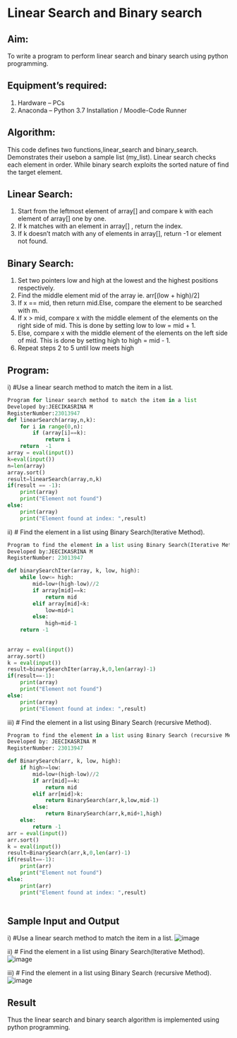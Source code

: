 # Linear Search and Binary search
## Aim:
To write a program to perform linear search and binary search using python programming.
## Equipment’s required:
1.	Hardware – PCs
2.	Anaconda – Python 3.7 Installation / Moodle-Code Runner
## Algorithm:
This code defines two functions,linear_search and binary_search.
Demonstrates their usebon a sample list (my_list).
Linear search checks each element in order.
While binary search exploits the sorted nature of find the target element.
## Linear Search:
1.	Start from the leftmost element of array[] and compare k with each element of array[] one by one.
2.	If k matches with an element in array[] , return the index.
3.	If k doesn’t match with any of elements in array[], return -1 or element not found.
## Binary Search:
1.	Set two pointers low and high at the lowest and the highest positions respectively.
2.	Find the middle element mid of the array ie. arr[(low + high)/2]
3.	If x == mid, then return mid.Else, compare the element to be searched with m.
4.	If x > mid, compare x with the middle element of the elements on the right side of mid. This is done by setting low to low = mid + 1.
5.	Else, compare x with the middle element of the elements on the left side of mid. This is done by setting high to high = mid - 1.
6.	Repeat steps 2 to 5 until low meets high
## Program:
i)	#Use a linear search method to match the item in a list.
```python
Program for linear search method to match the item in a list
Developed by:JEECIKASRINA M
RegisterNumber:23013947
def linearSearch(array,n,k):
    for i in range(0,n):
        if (array[i]==k):
            return i
    return  -1
array = eval(input())
k=eval(input())
n=len(array)
array.sort()
result=linearSearch(array,n,k)
if(result == -1):
    print(array)
    print("Element not found")
else:
    print(array)
    print("Element found at index: ",result)

```
ii)	# Find the element in a list using Binary Search(Iterative Method).
```python
Program to find the element in a list using Binary Search(Iterative Method)..
Developed by:JEECIKASRINA M
RegisterNumber: 23013947

def binarySearchIter(array, k, low, high):
    while low<= high:
        mid=low+(high-low)//2
        if array[mid]==k:
            return mid
        elif array[mid]<k:
            low=mid+1
        else:
            high=mid-1
    return -1
    
    
array = eval(input())
array.sort()
k = eval(input())
result=binarySearchIter(array,k,0,len(array)-1)
if(result==-1):
    print(array)
    print("Element not found")
else:
    print(array)
    print("Element found at index: ",result)

```
iii)	# Find the element in a list using Binary Search (recursive Method).
```python
Program to find the element in a list using Binary Search (recursive Method).
Developed by: JEECIKASRINA M
RegisterNumber: 23013947

def BinarySearch(arr, k, low, high):
    if high>=low:
        mid=low+(high-low)//2
        if arr[mid]==k:
            return mid
        elif arr[mid]>k:
            return BinarySearch(arr,k,low,mid-1)
        else:
            return BinarySearch(arr,k,mid+1,high)
    else:
        return -1
arr = eval(input())
arr.sort()
k = eval(input())
result=BinarySearch(arr,k,0,len(arr)-1)
if(result==-1):
    print(arr)
    print("Element not found")
else:
    print(arr)
    print("Element found at index: ",result)
 
```
## Sample Input and Output
i)	#Use a linear search method to match the item in a list.
![image](https://github.com/Jeecikasrina23013947/Search-Algorithm/assets/148515300/67391732-6cd1-4ffd-8635-98c2dad72de3)

ii)	# Find the element in a list using Binary Search(Iterative Method).
![image](https://github.com/Jeecikasrina23013947/Search-Algorithm/assets/148515300/3231fb6c-81fc-4bcc-b9e1-9c1e49dd7530)

iii)	# Find the element in a list using Binary Search (recursive Method).
![image](https://github.com/Jeecikasrina23013947/Search-Algorithm/assets/148515300/723be6df-eada-421f-a583-e37590246a40)

## Result
Thus the linear search and binary search algorithm is implemented using python programming.
